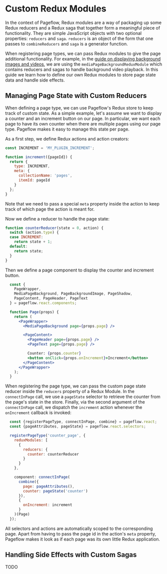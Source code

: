 # Custom Redux Modules

In the context of Pageflow, Redux modules are a way of packaging up
some Redux reducers and a Redux saga that together form a meaningful
piece of functionality. They are simple JavaScript objects with two
optional properties: `reducers` and `saga`. `reducers` is an object of
the form that one passes to `combineReducers` and `saga` is a
generator function.

When registering page types, we can pass Redux modules to give the
page additional functionality. For example, in the
[guide on displaying background images and videos](displaying_background_images_or_videos.md),
we are using the `mediaPageBackgroundReduxModule` which contains
reducers and sagas to handle background video playback. In this guide
we learn how to define our own Redux modules to store page state data
and handle side effects.

## Managing Page State with Custom Reducers

When defining a page type, we can use Pageflow's Redux store to keep
track of custom state. As a simple example, let's assume we want to
display a counter and an increment button on our page. In particular,
we want each page to have its own counter when there are multiple
pages using our page type. Pageflow makes it easy to manage this state
per page.

As a first step, we define Redux actions and action creators:

```js
const INCREMENT = 'MY_PLUGIN_INCREMENT';

function increment({pageId}) {
  return {
    type: INCREMENT,
    meta: {
      collectionName: 'pages',
      itemId: pageId
    }
  };
}
```
Note that we need to pass a special `meta` property inside the action
to keep track of which page the action is meant for.

Now we define a reducer to handle the page state:

```js
function counterReducer(state = 0, action) {
  switch (action.type) {
  case INCREMENT:
    return state + 1;
  default:
    return state;
  }
}
```

Then we define a page component to display the counter and increment
button.

```jsx
  const {
    PageWrapper,
    MediaPageBackground, PageBackgroundImage, PageShadow,
    PageContent, PageHeader, PageText
  } = pageflow.react.components;

  function Page(props) {
    return (
      <PageWrapper>
        <MediaPageBackground page={props.page} />

        <PageContent>
          <PageHeader page={props.page} />
          <PageText page={props.page} />

          Counter: {props.counter}
          <button onClick={props.onIncrement}>Increment</button>
        </PageContent>
      </PageWrapper>
    );
  }
```

When registering the page type, we can pass the custom page state
reducer inside the `reducers` property of a Redux Module. In the
`connectInPage` call, we use a `pageState` selector to retrieve the
counter from the page's state in the store. Finally, via the second
argument of the `connectInPage` call, we dispatch the `increment`
action whenever the `onIncrement` callback is invoked:

```jsx
  const {registerPageType, connectInPage, combine} = pageflow.react;
  const {pageAttributes, pageState} = pageflow.react.selectors;

  registerPageType('counter_page', {
    reduxModules: [
      {
        reducers: {
          counter: counterReducer
        }
      }
    },

    component: connectInPage(
      combine({
        page: pageAttributes(),
        counter: pageState('counter')
      }),
      {
        onIncrement: increment
      }
    )(Page)
  });
```

All selectors and actions are automatically scoped to the
corresponding page. Apart from having to pass the page id in the
action's `meta` property, Pageflow makes it look as if each page was
its own little Redux application.

## Handling Side Effects with Custom Sagas

TODO
